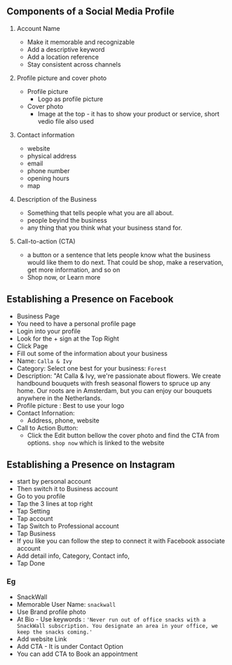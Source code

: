 ## Components of a Social Media Profile

1. Account Name

   - Make it memorable and recognizable
   - Add a descriptive keyword
   - Add a location reference
   - Stay consistent across channels

2. Profile picture and cover photo
   - Profile picture
     - Logo as profile picture
   - Cover photo
     - Image at the top - it has to show your product or service, short vedio file also used
3. Contact information
   - website
   - physical address
   - email
   - phone number
   - opening hours
   - map
4. Description of the Business

   - Something that tells people what you are all about.
   - people beyind the business
   - any thing that you think what your business stand for.

5. Call-to-action (CTA)
   - a button or a sentence that lets people know what the business would like them to do next. That could be shop, make a reservation, get more information, and so on
   - Shop now, or Learn more

## Establishing a Presence on Facebook

- Business Page
- You need to have a personal profile page
- Login into your profile
- Look for the + sign at the Top Right
- Click Page
- Fill out some of the information about your business
- Name: `Calla & Ivy`
- Category: Select one best for your business: `Forest`
- Description:
  "At Calla & Ivy, we're passionate about flowers. We create handbound bouquets with fresh seasonal flowers to spruce up any home. Our roots are in Amsterdam, but you can enjoy our bouquets anywhere in the Netherlands.
- Profile picture : Best to use your logo
- Contact Infornation:
  - Address, phone, website
- Call to Action Button:
  - Click the Edit button bellow the cover photo and find the CTA from options. `shop now` which is linked to the website

## Establishing a Presence on Instagram

- start by personal account
- Then switch it to Business account
- Go to you profile
- Tap the 3 lines at top right
- Tap Setting
- Tap account
- Tap Switch to Professional account
- Tap Business
- If you like you can follow the step to connect it with Facebook associate account
- Add detail info, Category, Contact info,
- Tap Done

### Eg

- SnackWall
- Memorable User Name: `snackwall`
- Use Brand profile photo
- At Bio - Use keywords : `'Never run out of office snacks with a SnackWall subscription. You designate an area in your office, we keep the snacks coming.'`
- Add website Link
- Add CTA - It is under Contact Option
- You can add CTA to Book an appointment

